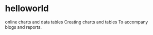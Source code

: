 # helloworld
online charts and data tables
Creating charts and tables To accompany blogs and reports.
